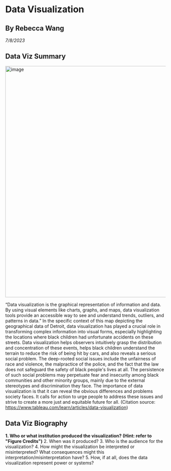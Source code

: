# Data Visualization
## By Rebecca Wang
*7/8/2023*
## Data Viz Summary
<img width="726" alt="image" src="https://github.com/1uf3n/Info201code/assets/137256010/cb928d8e-1328-45a8-b58e-9d82fe13676f">

“Data visualization is the graphical representation of information and data. By using visual elements like charts, graphs, and maps, data visualization tools provide an accessible way to see and understand trends, outliers, and patterns in data.” In the specific context of this map depicting the geographical data of Detroit, data visualization has played a crucial role in transforming complex information into visual forms, especially highlighting the locations where black children had unfortunate accidents on these streets. Data visualization helps observers intuitively grasp the distribution and concentration of these events, helps black children understand the terrain to reduce the risk of being hit by cars, and also reveals a serious social problem. The deep-rooted social issues include the unfairness of race and violence, the malpractice of the police, and the fact that the law does not safeguard the safety of black people's lives at all. The persistence of such social problems may perpetuate fear and insecurity among black communities and other minority groups, mainly due to the external stereotypes and discrimination they face. The importance of data visualization is that it can reveal the obvious differences and problems society faces. It calls for action to urge people to address these issues and strive to create a more just and equitable future for all. (Citation source: https://www.tableau.com/learn/articles/data-visualization)

## Data Viz Biography
**1. Who or what institution produced the visualization? (Hint: refer to "Figure Credits")**
2. When was it produced?
3. Who is the audience for the visualization?
4. How might the visualization be interpreted or misinterpreted? What consequences might this interpretation/misinterpretation have?
5. How, if at all, does the data visualization represent power or systems?
